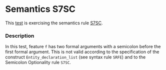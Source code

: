 # Semantics S7SC

This [test](.) is exercising the semantics rule [S7SC](../Readme.md).

### Description

In this test, feature `f` has two formal arguments with a semicolon before the first formal argument. This is not valid according to the specification of the construct `Entity_declaration_list` (see syntax rule `SRFE`) and to the Semicolon Optionality rule `S7SC`.
